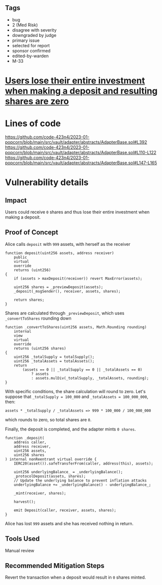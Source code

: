 ## Tags

- bug
- 2 (Med Risk)
- disagree with severity
- downgraded by judge
- primary issue
- selected for report
- sponsor confirmed
- edited-by-warden
- M-33

# [Users lose their entire investment when making a deposit and resulting shares are zero](https://github.com/code-423n4/2023-01-popcorn-findings/issues/155) 

# Lines of code

https://github.com/code-423n4/2023-01-popcorn/blob/main/src/vault/adapter/abstracts/AdapterBase.sol#L392
https://github.com/code-423n4/2023-01-popcorn/blob/main/src/vault/adapter/abstracts/AdapterBase.sol#L110-L122
https://github.com/code-423n4/2023-01-popcorn/blob/main/src/vault/adapter/abstracts/AdapterBase.sol#L147-L165


# Vulnerability details

## Impact
Users could receive `0` shares and thus lose their entire investment when making a deposit.

## Proof of Concept

Alice calls `deposit` with `999` assets, with herself as the receiver

```solidity
function deposit(uint256 assets, address receiver)
    public
    virtual
    override
    returns (uint256)
{
    if (assets > maxDeposit(receiver)) revert MaxError(assets);

    uint256 shares = _previewDeposit(assets);
    _deposit(_msgSender(), receiver, assets, shares);

    return shares;
}
```
Shares are calculated through `_previewDeposit`, which uses `_convertToShares` rounding down

```solidity
function _convertToShares(uint256 assets, Math.Rounding rounding)
    internal
    view
    virtual
    override
    returns (uint256 shares)
{
    uint256 _totalSupply = totalSupply();
    uint256 _totalAssets = totalAssets();
    return
        (assets == 0 || _totalSupply == 0 || _totalAssets == 0)
            ? assets
            : assets.mulDiv(_totalSupply, _totalAssets, rounding);
}
```

With specific conditions, the share calculation will round to zero. 
Let's suppose that `_totalSupply = 100_000` and  `_totalAssets = 100_000_000`, then:

```solidity
assets * _totalSupply / _totalAssets => 999 * 100_000 / 100_000_000
``` 
which rounds to zero, so total shares are `0`.

Finally, the deposit is completed, and the adapter mints `0 shares`.

```solidity
function _deposit(
    address caller,
    address receiver,
    uint256 assets,
    uint256 shares
) internal nonReentrant virtual override {
    IERC20(asset()).safeTransferFrom(caller, address(this), assets);
    
    uint256 underlyingBalance_ = _underlyingBalance();
    _protocolDeposit(assets, shares);
    // Update the underlying balance to prevent inflation attacks
    underlyingBalance += _underlyingBalance() - underlyingBalance_;

    _mint(receiver, shares);

    harvest();

    emit Deposit(caller, receiver, assets, shares);
}
```

Alice has lost `999` assets and she has received nothing in return.

## Tools Used

Manual review

## Recommended Mitigation Steps

Revert the transaction when a deposit would result in `0` shares minted.